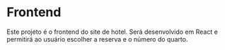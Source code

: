 # Frontend

Este projeto é o frontend do site de hotel. Será desenvolvido em React e permitirá ao usuário escolher a reserva e o número do quarto.
